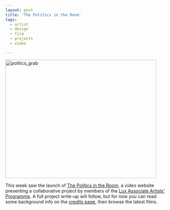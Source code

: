 ```yaml
---
layout: post
title: 'The Politics in the Room'
tags:
  - artist
  - design
  - film
  - projects
  - video

---
```


<img class="alignnone size-medium wp-image-198" title="politics_grab" src="http://www.strangerpixel.com/blog/wp-content/uploads/2009/03/politics_grab-469x370.jpg" alt="politics_grab" width="469" height="370" />

This week saw the launch of <a href="http://www.thepoliticsintheroom.org/">The Politics in the Room</a>, a video website presenting a collaborative project by members of the <a href="http://flamin.filmlondon.org.uk/news_details.asp?NewsID=1431">Lux Associate Artists' Programme</a>. A full project write-up will follow, but for now you can read some background info on the <a href="http://www.thepoliticsintheroom.org/credits.html">credits page</a>, then browse the latest films.
